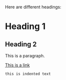 Here are different headings:

# Heading 1

## Heading 2

This is a paragraph.

[This is a link](https://github.com/edoardovac)

    this is indented text

